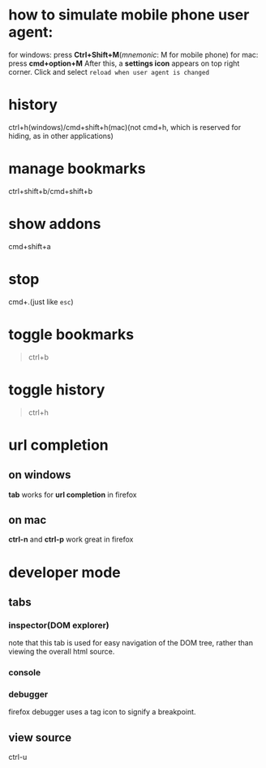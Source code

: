 # how to simulate mobile phone user agent:
for windows:
press **Ctrl+Shift+M**(*mnemonic*: M for mobile phone)
for mac:
press **cmd+option+M**
After this, a **settings icon** appears on top right corner. Click and select `reload when user agent is changed`

# history
ctrl+h(windows)/cmd+shift+h(mac)(not cmd+h, which is reserved for hiding, as in other applications)

# manage bookmarks
ctrl+shift+b/cmd+shift+b

# show addons
cmd+shift+a

# stop
cmd+.(just like `esc`)

# toggle bookmarks
> ctrl+b

# toggle history
> ctrl+h

# url completion
## on windows
**tab** works for **url completion** in firefox
## on mac
**ctrl-n** and **ctrl-p** work great in firefox

# developer mode
## tabs
### inspector(DOM explorer)
note that this tab is used for easy navigation of the DOM tree, rather than viewing the overall html source.
### console
### debugger
firefox debugger uses a tag icon to signify a breakpoint.
## view source
ctrl-u

